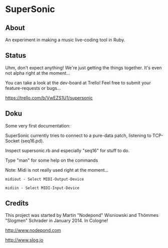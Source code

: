SuperSonic
==========

About 
-----

An experiment in making a music live-coding tool in Ruby.

Status
------

Uhm, don't expect anything! We're just getting the things together. It's even not alpha right at the moment... 

You can take a look at the dev-board at Trello! Feel free to submit your feature-requests or bugs...

https://trello.com/b/VwEZS1U1/supersonic


Doku
----

Some very first documentation:

SuperSonic currently tries to connect to a pure-data patch, listening to TCP-Socket (seq16.pd).

Inspect supersonic.rb and especially "seq16" for stuff to do.

Type "man" for some help on the commands

Note: Midi is not really used right at the moment...

```
midiout - Select MIDI-Output-Device

midiin - Select MIDI-Input-Device

```



Credits
-------

This project was started by Martin "Nodepond" Wisniowski and Thömmes "Slogmen" Schrader in January 2014. In Cologne!

http://www.nodepond.com

http://www.slog.io
